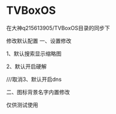 # TVBoxOS
在大神q215613905/TVBoxOS目录的同步下

修改默认配置
一、设置修改

1、默认搜索显示缩略图

2、默认开启硬解

///取消3、默认开启dns

二、图标背景名字内置修改

仅供测试使用
